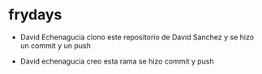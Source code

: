 # frydays


- David Echenagucia clono este repositorio de David Sanchez y se hizo un commit y un push


- David echenagucia creo esta rama se hizo commit y push